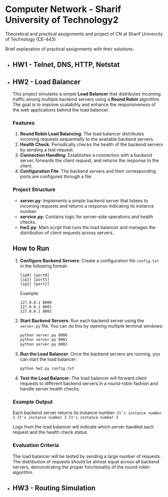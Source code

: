 # Computer Network - Sharif University of Technology2

Theoretical and practical assignments and project of CN at Sharif Univercity of Technology (CE-443)<br _>

Brief explanation of practical assignments with their solutions:

* ## HW1 - Telnet, DNS, HTTP, Netstat

* ## HW2 - Load Balancer

    This project simulates a simple **Load Balancer** that distributes incoming traffic among multiple backend servers using a **Round Robin** algorithm. The goal is to improve scalability and enhance the responsiveness of the web applications behind the load balancer.

    ### Features
    1. **Round Robin Load Balancing**: The load balancer distributes incoming requests sequentially to the available backend servers.
    2. **Health Check**: Periodically checks the health of the backend servers by sending a test request.
    3. **Connection Handling**: Establishes a connection with a backend server, forwards the client request, and returns the response to the client.
    4. **Configuration File**: The backend servers and their corresponding ports are configured through a file.

    ### Project Structure

    - **server.py**: Implements a simple backend server that listens to incoming requests and returns a response indicating its instance number.
    - **service.py**: Contains logic for server-side operations and health checks.
    - **hw2.py**: Main script that runs the load balancer and manages the distribution of client requests across servers.

    ## How to Run

    1. **Configure Backend Servers**: Create a configuration file `config.txt` in the following format:
        ```
        [ip0] [port0]
        [ip1] [port1]
        [ip2] [port2]
        ```
        Example:
        ```
        127.0.0.1 8000
        127.0.0.1 8001
        127.0.0.1 8002
        ```

    2. **Start Backend Servers**: Run each backend server using the `server.py` file. You can do this by opening multiple terminal windows:
        ```bash
        python server.py 8000
        python server.py 8001
        python server.py 8002
        ```

    3. **Run the Load Balancer**: Once the backend servers are running, you can start the load balancer:
        ```bash
        python hw2.py config.txt
        ```

    4. **Test the Load Balancer**: The load balancer will forward client requests to different backend servers in a round-robin fashion and handle server health checks.

    ### Example Output

    Each backend server returns its instance number:
        ```
        It's instance number 1
        It's instance number 2
        It's instance number 3
        ```

    Logs from the load balancer will indicate which server handled each request and the health check status.

    ### Evaluation Criteria

    The load balancer will be tested by sending a large number of requests. The distribution of requests should be almost equal across all backend servers, demonstrating the proper functionality of the round-robin algorithm.

* ## HW3 - Routing Simulation
